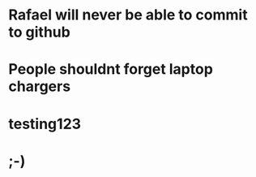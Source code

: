 # Rafael will never be able to commit to github
# People shouldnt forget laptop chargers
# testing123
# ;-)
